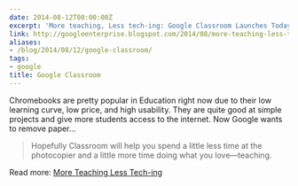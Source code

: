 ```yaml
---
date: 2014-08-12T00:00:00Z
excerpt: 'More teaching, Less tech-ing: Google Classroom Launches Today.'
link: http://googleenterprise.blogspot.com/2014/08/more-teaching-less-tech-ing-google.html
aliases:
- /blog/2014/08/12/google-classroom/
tags:
- google
title: Google Classroom
---
```


Chromebooks are pretty popular in Education right now due to their low learning curve, low price, and high usability. They are quite good at simple projects and give more students access to the internet. Now Google wants to remove paper...

> Hopefully Classroom will help you spend a little less time at the photocopier and a little more time doing what you love—teaching.

Read more: [More Teaching Less Tech-ing](http://googleenterprise.blogspot.com/2014/08/more-teaching-less-tech-ing-google.html)
